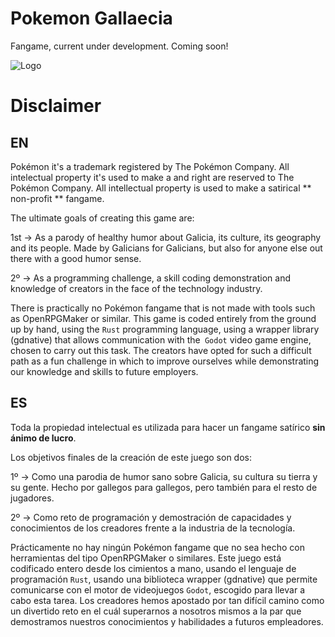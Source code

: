 # Pokemon Gallaecia
Fangame, current under development. Coming soon!

![Logo](https://github.com/Pyzyryab/PokemonGallaecia/blob/main/gfx/Misc/gallaecia_logo.png)

# Disclaimer
## EN
Pokémon it's a trademark registered by The Pokémon Company. All intelectual property it's used to make a  and right are reserved to The Pokémon Company.
All intellectual property is used to make a satirical ** non-profit ** fangame.

The ultimate goals of creating this game are:

1st -> As a parody of healthy humor about Galicia, its culture, its geography and its people. Made by Galicians for Galicians, but also for anyone else out there with a good humor sense.

2º -> As a programming challenge, a skill coding demonstration and knowledge of creators in the face of the technology industry.

There is practically no Pokémon fangame that is not made with tools such as OpenRPGMaker or similar.
This game is coded entirely from the ground up by hand, using the `Rust` programming language, using a wrapper library (gdnative) that allows communication with the` Godot` video game engine, chosen to carry out this task.
The creators have opted for such a difficult path as a fun challenge in which to improve ourselves while demonstrating our knowledge and skills to future employers.  

## ES
Toda la propiedad intelectual es utilizada para hacer un fangame satírico **sin ánimo de lucro**.

Los objetivos finales de la creación de este juego son dos:

1º -> Como una parodia de humor sano sobre Galicia, su cultura su tierra y su gente. Hecho por gallegos para gallegos, pero también para el resto de jugadores.

2º -> Como reto de programación y demostración de capacidades y conocimientos de los creadores frente a la industria de la tecnología. 

Prácticamente no hay ningún Pokémon fangame que no sea hecho con herramientas del tipo OpenRPGMaker o similares. 
Este juego está codificado entero desde los cimientos a mano, usando el lenguaje de programación `Rust`, usando una biblioteca wrapper (gdnative) que permite comunicarse con el motor de videojuegos `Godot`, escogido para llevar a cabo esta tarea.
Los creadores hemos apostado por tan difícil camino como un divertido reto en el cuál superarnos a nosotros mismos a la par que demostramos nuestros conocimientos y habilidades a futuros empleadores.
